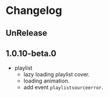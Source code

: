# Changelog

## UnRelease

## 1.0.10-beta.0

- playlist
  - lazy loading playlist cover.
  - loading animation.
  - add event `playlistsourceerror`.
